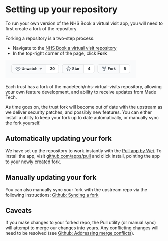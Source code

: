 # Setting up your repository

To run your own version of the NHS Book a virtual visit app, you will need to first create a fork of the repository

Forking a repository is a two-step process.

- Navigate to the [NHS Book a virtual visit repository](https://github.com/madetech/nhs-virtual-visit)
- In the top-right corner of the page, click **Fork**

![fork button](../images/fork_button.png)

Each trust has a fork of the madetech/nhs-virtual-visits repository, allowing your own feature development, and ability to receive updates from Made Tech.

As time goes on, the trust fork will become out of date with the upstream as we deliver security patches, and possibly new features. You can either install a utility to keep your fork up to date automatically, or manually sync the fork yourself.

## Automatically updating your fork

We have set up the repository to work instantly with the [Pull app by Wei](https://github.com/wei/pull). To install the app, visit [github.com/apps/pull](https://github.com/apps/pull) and click install, pointing the app to your newly created fork.

## Manually updating your fork

You can also manually sync your fork with the upstream repo via the following instructions: [Github: Syncing a fork](https://docs.github.com/en/github/collaborating-with-issues-and-pull-requests/syncing-a-fork)

## Caveats

If you make changes to your forked repo, the Pull utility (or manual sync) will attempt to merge our changes into yours. Any conflicting changes will need to be resolved (see [Github: Addressing merge conflicts](https://docs.github.com/en/github/collaborating-with-issues-and-pull-requests/addressing-merge-conflicts)).
